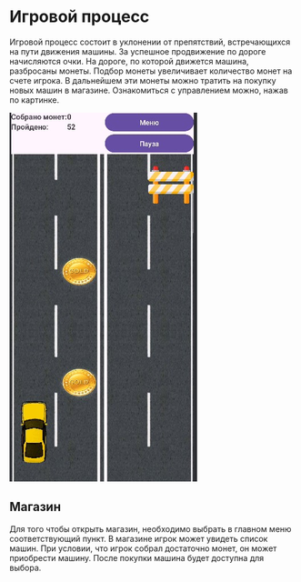 # Игровой процесс
Игровой процесс состоит в уклонении от препятствий, встречающихся на пути движения машины. За успешное продвижение по дороге начисляются очки. На дороге, по которой движется машина, разбросаны монеты. Подбор монеты увеличивает количество монет на счете игрока. В дальнейшем эти монеты можно тратить на покупку новых машин в магазине. Ознакомиться с управлением можно, нажав по картинке.

[![Дорога, по которой двигается машина](road.jpg)](file:///raw/control.md)

## Магазин
Для того чтобы открыть магазин, необходимо выбрать в главном меню соответствующий пункт. В магазине игрок может увидеть список машин. При условии, что игрок собрал достаточно монет, он может приобрести машину. После покупки машина будет доступна для выбора.

